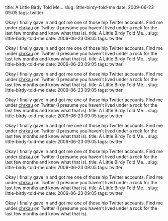 title: A Little Birdy Told Me…
slug: little-birdy-told-me
date: 2009-06-23 09:05
tags: twitter

Okay I finally gave in and got me one of those hip Twitter accounts. Find me under [chrkau](http://twitter.com/chrkau) on Twitter (I presume you haven't lived under a rock for the last few months and know what that is).
title: A Little Birdy Told Me…
slug: little-birdy-told-me
date: 2009-06-23 09:05
tags: twitter

Okay I finally gave in and got me one of those hip Twitter accounts. Find me under [chrkau](http://twitter.com/chrkau) on Twitter (I presume you haven't lived under a rock for the last few months and know what that is).
title: A Little Birdy Told Me…
slug: little-birdy-told-me
date: 2009-06-23 09:05
tags: twitter

Okay I finally gave in and got me one of those hip Twitter accounts. Find me under [chrkau](http://twitter.com/chrkau) on Twitter (I presume you haven't lived under a rock for the last few months and know what that is).
title: A Little Birdy Told Me…
slug: little-birdy-told-me
date: 2009-06-23 09:05
tags: twitter

Okay I finally gave in and got me one of those hip Twitter accounts. Find me under [chrkau](http://twitter.com/chrkau) on Twitter (I presume you haven't lived under a rock for the last few months and know what that is).
title: A Little Birdy Told Me…
slug: little-birdy-told-me
date: 2009-06-23 09:05
tags: twitter

Okay I finally gave in and got me one of those hip Twitter accounts. Find me under [chrkau](http://twitter.com/chrkau) on Twitter (I presume you haven't lived under a rock for the last few months and know what that is).
title: A Little Birdy Told Me…
slug: little-birdy-told-me
date: 2009-06-23 09:05
tags: twitter

Okay I finally gave in and got me one of those hip Twitter accounts. Find me under [chrkau](http://twitter.com/chrkau) on Twitter (I presume you haven't lived under a rock for the last few months and know what that is).
title: A Little Birdy Told Me…
slug: little-birdy-told-me
date: 2009-06-23 09:05
tags: twitter

Okay I finally gave in and got me one of those hip Twitter accounts. Find me under [chrkau](http://twitter.com/chrkau) on Twitter (I presume you haven't lived under a rock for the last few months and know what that is).
title: A Little Birdy Told Me…
slug: little-birdy-told-me
date: 2009-06-23 09:05
tags: twitter

Okay I finally gave in and got me one of those hip Twitter accounts. Find me under [chrkau](http://twitter.com/chrkau) on Twitter (I presume you haven't lived under a rock for the last few months and know what that is).
